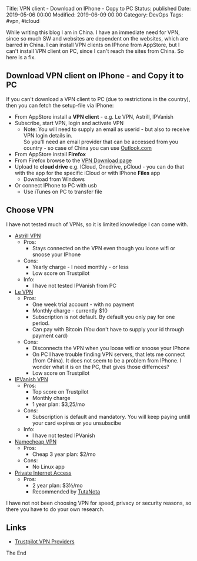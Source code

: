 Title: VPN client - Download on IPhone - Copy to PC
Status: published
Date: 2019-05-06 00:00
Modified: 2019-06-09 00:00
Category: DevOps
Tags: #vpn, #icloud

While writing this blog I am in China. I have an immediate need for VPN, since so much SW and websites are dependent on the websites, which are barred in China.
I can install VPN clients on IPhone from AppStore, but I can't install VPN client on PC, since I can't reach the sites from China. So here is a fix.

## Download VPN client on IPhone - and Copy it to PC

If you can't download a VPN client to PC (due to restrictions in the country), then you can fetch the setup-file via IPhone:

* From AppStore install a **VPN client** - e.g. Le VPN, Astrill, IPVanish
* Subscribe, start VPN, login and activate VPN
    * Note: You will need to supply an email as userid - but also to receive VPN login details in.  
    So you'll need an email provider that can be accessed from you country - so case of China you can use [Outlook.com](https://outlook.live.com/owa/)
* From AppStore install **Firefox**
* From Firefox browse to the [VPN Download page](https://www.le-vpn.com/vpn-windows/)
* Upload to **cloud drive** e.g. ICloud, Onedrive, pCloud - you can do that with the app for the specific iCloud or with IPhone **Files** app
    * Download from Windows
* Or connect IPhone to PC with usb
    * Use iTunes on PC to transfer file

## Choose VPN

I have not tested much of VPNs, so it is limited knowledge I can come with. 

* [Astrill VPN](https://www.astrill.com/)
    * Pros:
        * Stays connected on the VPN even though you loose wifi or snoose your IPhone
    * Cons:
        * Yearly charge - I need monthly - or less
        * Low score on Trustpilot
    * Info:
        * I have not tested IPVanish from PC
* [Le VPN](https://www.le-vpn.com/)
    * Pros:
        * One week trial account - with no payment
        * Monthly charge - currently $10
        * Subscription is not default. By default you only pay for one period.
        * Can pay with Bitcoin (You don't have to supply your id through payment card)
    * Cons:
        * Disconnects the VPN when you loose wifi or snoose your IPhone
        * On PC I have trouble finding VPN servers, that lets me connect (from China). It does not seem to be a problem from IPhone. I wonder what it is on the PC, that gives those differnces?
        * Low score on Trustpilot
* [IPVanish VPN](https://www.ipvanish.com)
    * Pros:
        * Top score on Trustpilot
        * Monthly charge
        * 1 year plan: $3,25/mo
    * Cons:
        * Subscription is default and mandatory. You will keep paying untill your card expires or you unsubscibe
    * Info:
        * I have not tested IPVanish
* [Namecheap VPN](https://www.namecheap.com/vpn/)
    * Pros:
        * Cheap 3 year plan: $2/mo
    * Cons:
        * No Linux app
* [Private Internet Access](https://www.privateinternetaccess.com/)
    * Pros:
        * 2 year plan: $3½/mo
        * Recommended by [TutaNota](https://tutanota.com/blog/posts/private-internet-access-pia/)

I have not not been choosing VPN for speed, privacy or security reasons, so there you have to do your own research.  

## Links

* [Trustpilot VPN Providers](https://www.trustpilot.com/categories/vpn_providers)

The End
